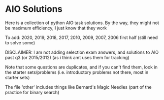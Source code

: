 # AIO Solutions
Here is a collection of python AIO task solutions.
By the way, they might not be maximum efficiency, I just know that they work

To add: 2020, 2019, 2018, 2017, 2010, 2009, 2007, 2006 first half (still need to solve some)

DISCLAIMER: I am not adding selection exam answers, and solutions to AIO past q3 (or 2015/2012) (as i think amt uses them for tracking)

Note that some questions are duplicates, and if you can't find them, look in the starter sets/problems (i.e. introductory problems not there, most in starter sets)

The file 'other' includes things like Bernard's Magic Needles (part of the practice for binary search)
